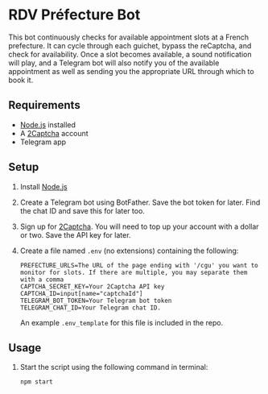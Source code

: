 # RDV Préfecture Bot

This bot continuously checks for available appointment slots at a French prefecture. It can cycle through each guichet, bypass the reCaptcha, and check for availability. Once a slot becomes available, a sound notification will play, and a Telegram bot will also notify you of the available appointment as well as sending you the appropriate URL through which to book it.

## Requirements

- [Node.js](https://nodejs.org/) installed
- A [2Captcha](https://2captcha.com/enterpage) account
- Telegram app

## Setup

1. Install [Node.js](https://nodejs.org/)
   
2. Create a Telegram bot using BotFather.
   Save the bot token for later. Find the chat ID and save this for later too.

4. Sign up for [2Captcha](https://2captcha.com/enterpage). You will need to top up your account with a dollar or two.
   Save the API key for later.

5. Create a file named `.env` (no extensions) containing the following:

    ```dotenv
    PREFECTURE_URLS=The URL of the page ending with '/cgu' you want to monitor for slots. If there are multiple, you may separate them with a comma
    CAPTCHA_SECRET_KEY=Your 2Captcha API key
    CAPTCHA_ID=input[name="captchaId"]
    TELEGRAM_BOT_TOKEN=Your Telegram bot token
    TELEGRAM_CHAT_ID=Your Telegram chat ID.
    ```
    An example `.env_template` for this file is included in the repo.

## Usage

1. Start the script using the following command in terminal:

    ```sh
    npm start
    ```
